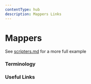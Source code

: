 ```yaml
---
contentType: hub
description: Mappers Links
---
```


# Mappers

See [scripters.md](scripters.md) for a more full example

### Terminology


### Useful Links
